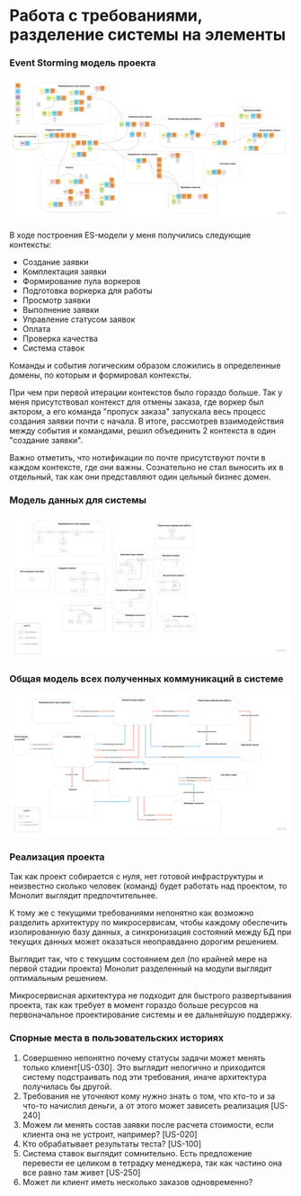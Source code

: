 # Работа с требованиями, разделение системы на элементы

### Event Storming модель проекта

![es](Event%20Storming.png)

В ходе построения ES-модели у меня получились следующие контексты:
- Создание заявки
- Комплектация заявки
- Формирование пула воркеров
- Подготовка воркерка для работы
- Просмотр заявки
- Выполнение заявки
- Управление статусом заявок
- Оплата
- Проверка качества
- Система ставок

Команды и события логическим образом сложились в определенные домены, по которым и формировал контексты. 

При чем при первой итерации контекстов было гораздо больше. Так у меня присутствовал контекст для отмены заказа, где воркер был актором, а его команда "пропуск заказа" запускала весь процесс создания заявки почти с начала. В итоге, рассмотрев взаимодействия между события и командами, решил объединить 2 контекста в один "создание заявки". 

Важно отметить, что нотификации по почте присутствуют почти в каждом контексте, где они важны. Сознательно не стал выносить их в отдельный, так как они представляют один цельный бизнес домен. 

### Модель данных для системы

![dm](Data%20Modeling.png)

### Общая модель всех полученных коммуникаций в системе

![es+dm](ES%20+%20DM.png)

### Реализация проекта

Так как проект собирается с нуля, нет готовой инфраструктуры и неизвестно сколько человек (команд) будет работать над проектом, то Монолит выглядит предпочтительнее. 

К тому же с текущими требованиями непонятно как возможно разделить архитектуру по микросервисам, чтобы каждому обеспечить изолированную базу данных, а синхронизация состояний между БД при текущих данных может оказаться неоправданно дорогим решением. 

Выглядит так, что с текущим состоянием дел (по крайней мере на первой стадии проекта) Монолит разделенный на модули выглядит оптимальным решением.

Микросервисная архитектура не подходит для быстрого развертывания проекта, так как требует в момент гораздо больше ресурсов на первоначальное проектирование системы и ее дальнейшую поддержку. 

### Спорные места в пользовательских историях

1. Совершенно непонятно почему статусы задачи может менять только клиент[US-030]. Это выглядит нелогично и приходится систему подстраивать под эти требования, иначе архитектура получилась бы другой.
2. Требования не уточняют кому нужно знать о том, что кто-то и за что-то начислил деньги, а от этого может зависеть реализация [US-240]
3. Можем ли менять состав заявки после расчета стоимости, если клиента она не устроит, например? [US-020]
4. Кто обрабатывает результаты теста? [US-100]
5. Система ставок выглядит сомнительно. Есть предложение перевести ее целиком в тетрадку менеджера, так как частино она все равно там живет [US-250]
6. Может ли клиент иметь несколько заказов одновременно?